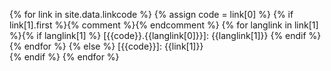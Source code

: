 {% for link in site.data.linkcode %}
    {% assign code = link[0] %}
    {% if link[1].first %}{% comment %}<!-- if value is array -->{% endcomment %}
        {% for langlink in link[1] %}{% if langlink[1] %}
[{{code}}.{{langlink[0]}}]: {{langlink[1]}}
        {% endif %}{% endfor %}
    {% else %}
[{{code}}]: {{link[1]}}   
    {% endif %}
{% endfor %}
